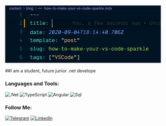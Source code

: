 ![Header](https://github.com/ItIsWayOfLife/ItIsWayOfLife/blob/main/assets/vscode-sparkles-demo.gif)

##I am a student, future junior .net develope


### Languages and Tools:
![.Net](https://img.shields.io/badge/-Framework-090909?style=for-the-badge&logo=.net&logoColor=E5D3FF)
![TypeScript](https://img.shields.io/badge/-TypeScript-090909?style=for-the-badge&logo=TypeScript&logoColor=E9D54D)
![Angular](https://img.shields.io/badge/-Angular-090909?style=for-the-badge&logo=Angular&logoColor=E5D3FF)
![Sql](https://img.shields.io/badge/-Sql-090909?style=for-the-badge&logo=mysql&logoColor=00648B)

### Follow Me:
[![Telegram](https://img.shields.io/badge/-Telegram-090909?style=for-the-badge&logo=telegram&logoColor=27A0D9)](https://t.me/AntonGunko)
[![LinkedIn](https://img.shields.io/badge/-LinkedIn-090909?style=for-the-badge&logo=linkedin&logoColor=007BB6)](https://www.linkedin.com/in/antongunko/)
